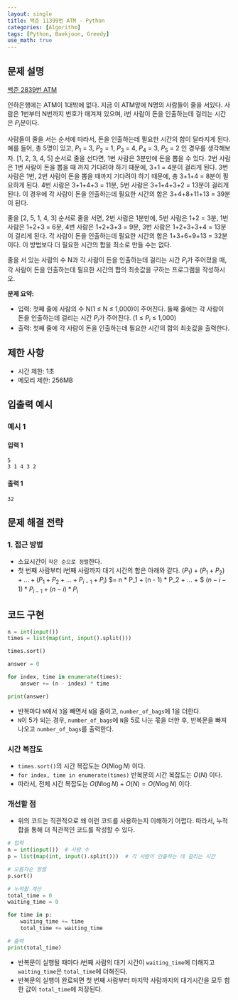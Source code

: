 ```yaml
---
layout: single
title: 백준 11399번 ATM - Python
categories: [Algorithm]
tags: [Python, Baekjoon, Greedy]
use_math: true
---
```


## 문제 설명
[백준 2839번 ATM](https://www.acmicpc.net/problem/11399)

인하은행에는 ATM이 1대밖에 없다. 지금 이 ATM앞에 N명의 사람들이 줄을 서있다. 사람은 1번부터 N번까지 번호가 매겨져 있으며, i번 사람이 돈을 인출하는데 걸리는 시간은 ${P}_{i}$분이다.

사람들이 줄을 서는 순서에 따라서, 돈을 인출하는데 필요한 시간의 합이 달라지게 된다. 예를 들어, 총 5명이 있고, $P_1$ = 3, $P_2$ = 1, $P_3$ = 4, $P_4$ = 3, $P_5$ = 2 인 경우를 생각해보자. \[1, 2, 3, 4, 5\] 순서로 줄을 선다면, 1번 사람은 3분만에 돈을 뽑을 수 있다. 2번 사람은 1번 사람이 돈을 뽑을 때 까지 기다려야 하기 때문에, 3+1 = 4분이 걸리게 된다. 3번 사람은 1번, 2번 사람이 돈을 뽑을 때까지 기다려야 하기 때문에, 총 3+1+4 = 8분이 필요하게 된다. 4번 사람은 3+1+4+3 = 11분, 5번 사람은 3+1+4+3+2 = 13분이 걸리게 된다. 이 경우에 각 사람이 돈을 인출하는데 필요한 시간의 합은 3+4+8+11+13 = 39분이 된다.

줄을 \[2, 5, 1, 4, 3\] 순서로 줄을 서면, 2번 사람은 1분만에, 5번 사람은 1+2 = 3분, 1번 사람은 1+2+3 = 6분, 4번 사람은 1+2+3+3 = 9분, 3번 사람은 1+2+3+3+4 = 13분이 걸리게 된다. 각 사람이 돈을 인출하는데 필요한 시간의 합은 1+3+6+9+13 = 32분이다. 이 방법보다 더 필요한 시간의 합을 최소로 만들 수는 없다.

줄을 서 있는 사람의 수 N과 각 사람이 돈을 인출하는데 걸리는 시간 $P_i$가 주어졌을 때, 각 사람이 돈을 인출하는데 필요한 시간의 합의 최솟값을 구하는 프로그램을 작성하시오.

**문제 요약:**
- 입력: 첫째 줄에 사람의 수 N(1 ≤ N ≤ 1,000)이 주어진다. 둘째 줄에는 각 사람이 돈을 인출하는데 걸리는 시간 $P_i$가 주어진다. (1 ≤ $P_i$ ≤ 1,000)
- 출력: 첫째 줄에 각 사람이 돈을 인출하는데 필요한 시간의 합의 최솟값을 출력한다.

## 제한 사항
- 시간 제한: 1초
- 메모리 제한: 256MB

## 입출력 예시

### 예시 1

#### 입력 1

```plaintext
5
3 1 4 3 2
```

#### 출력 1

```plaintext
32
```

## 문제 해결 전략

### 1. 접근 방법
- 소요시간이 `작은 순으로 정렬`한다. 
- 첫 번째 사람부터 i번째 사람까지 대기 시간의 합은 아래와 같다.
$(P_1) + (P_1 + P_2) + ... + (P_1 + P_2 + ... + P_{i-1} + P_i)$
$= n * P_1 + (n - 1) * P_2 + ... + $
$(n - i - 1) * P_{i-1} + (n - i) * P_i$

## 코드 구현

```python
n = int(input())
times = list(map(int, input().split()))

times.sort()

answer = 0

for index, time in enumerate(times):
    answer += (n - index) * time

print(answer)
```

* 반복마다 `N`에서 `3`을 빼면서 `N`을 줄이고, `number_of_bags`에 1을 더한다.
* `N`이 5가 되는 경우, `number_of_bags`에 `N`을 5로 나눈 몫을 더한 후, 반복문을 빠져나오고 `number_of_bags`를 출력한다. 

### 시간 복잡도

* `times.sort()`의 시간 복잡도는 $O(N\log N)$ 이다.
* `for index, time in enumerate(times)` 반복문의 시간 복잡도는 $O(N)$ 이다.
* 따라서, 전체 시간 복잡도는 $O(N\log N) + O(N) = O(N\log N)$ 이다.

### 개선할 점

* 위의 코드는 직관적으로 왜 이런 코드를 사용하는지 이해하기 어렵다. 따라서, 누적합을 통해 더 직관적인 코드를 작성할 수 있다.

```python
# 입력
n = int(input())  # 사람 수
p = list(map(int, input().split()))  # 각 사람이 인출하는 데 걸리는 시간

# 오름차순 정렬
p.sort()

# 누적합 계산
total_time = 0
waiting_time = 0

for time in p:
    waiting_time += time
    total_time += waiting_time

# 출력
print(total_time)
```

* 반복문이 실행될 때마다 $i$번째 사람의 대기 시간이 `waiting_time`에 더해지고 `waiting_time`은 `total_time`에 더해진다.
* 반복문의 실행이 완료되면 첫 번째 사람부터 마지막 사람까지의 대기시간을 모두 합한 값이 `total_time`에 저장된다.